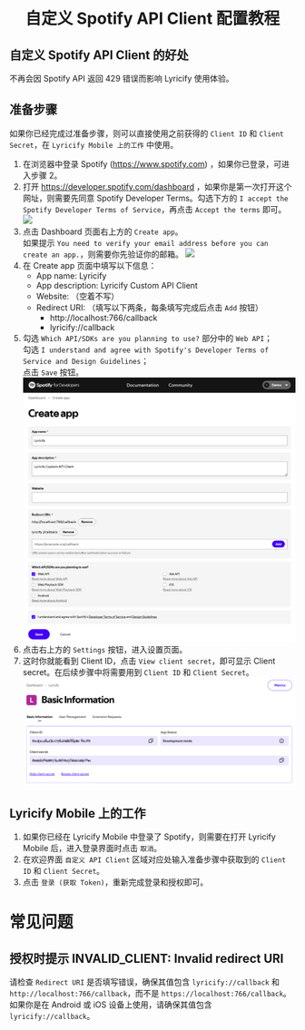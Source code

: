 <div align="center">

# 自定义 Spotify API Client 配置教程

</div>

## 自定义 Spotify API Client 的好处
不再会因 Spotify API 返回 429 错误而影响 Lyricify 使用体验。

## 准备步骤
如果你已经完成过准备步骤，则可以直接使用之前获得的 `Client ID` 和 `Client Secret`，在 `Lyricify Mobile 上的工作` 中使用。
1. 在浏览器中登录 Spotify (https://www.spotify.com) ，如果你已登录，可进入步骤 2。
2. 打开 https://developer.spotify.com/dashboard ，如果你是第一次打开这个网址，则需要先同意 Spotify Developer Terms。勾选下方的 `I accept the Spotify Developer Terms of Service`，再点击 `Accept the terms` 即可。
![](pic/Demo-Pic01.png)
1. 点击 Dashboard 页面右上方的 `Create app`。  
   如果提示 `You need to verify your email address before you can create an app.`，则需要你先验证你的邮箱。
![](pic/Demo-Pic02.png)
1. 在 Create app 页面中填写以下信息：
   - App name: Lyricify
   - App description: Lyricify Custom API Client
   - Website: （空着不写）
   - Redirect URI: （填写以下两条，每条填写完成后点击 `Add` 按钮）
     - http://localhost:766/callback
     - lyricify://callback
2. 勾选 `Which API/SDKs are you planning to use?` 部分中的 `Web API`；  
   勾选 `I understand and agree with Spotify's Developer Terms of Service and Design Guidelines`；  
   点击 `Save` 按钮。  
![](pic/Demo-Pic03.png)
1. 点击右上方的 `Settings` 按钮，进入设置页面。
2. 这时你就能看到 Client ID，点击 `View client secret`，即可显示 Client secret。在后续步骤中将需要用到 `Client ID` 和 `Client Secret`。
![](pic/Demo-Pic04.png)

## Lyricify Mobile 上的工作
1. 如果你已经在 Lyricify Mobile 中登录了 Spotify，则需要在打开 Lyricify Mobile 后，进入登录界面时点击 `取消`。
2. 在欢迎界面 `自定义 API Client` 区域对应处输入准备步骤中获取到的 `Client ID` 和 `Client Secret`。
3. 点击 `登录 (获取 Token)`，重新完成登录和授权即可。

# 常见问题

## 授权时提示 INVALID_CLIENT: Invalid redirect URI
请检查 `Redirect URI` 是否填写错误，确保其值包含 `lyricify://callback` 和 `http://localhost:766/callback`，而不是 `https://localhost:766/callback`。  
如果你是在 Android 或 iOS 设备上使用，请确保其值包含 `lyricify://callback`。